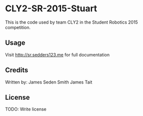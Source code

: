 # CLY2-SR-2015-Stuart

This is the code used by team CLY2 in the Student Robotics 2015 competition.

## Usage

Visit http://sr.sedders123.me for full documentation

## Credits
Written by:
James Seden Smith
James Tait

## License

TODO: Write license